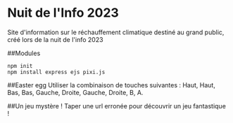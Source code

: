 # Nuit de l'Info 2023
Site d'information sur le réchauffement climatique destiné au grand public, créé lors de la nuit de l'info 2023

##Modules 
```console
npm init
npm install express ejs pixi.js
```

##Easter egg
Utiliser la combinaison de touches suivantes : Haut, Haut, Bas, Bas, Gauche, Droite, Gauche, Droite, B, A.

##Un jeu mystère !
Taper une url erronée pour découvrir un jeu fantastique !
